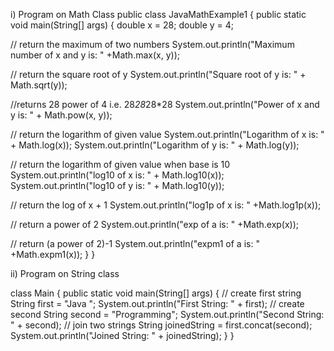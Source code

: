 i) Program on Math Class
public class JavaMathExample1
{
public static void main(String[] args)
{
double x = 28;
double y = 4;

// return the maximum of two numbers
System.out.println("Maximum number of x and y is: " +Math.max(x, y));

// return the square root of y
System.out.println("Square root of y is: " + Math.sqrt(y));

//returns 28 power of 4 i.e. 28*28*28*28
System.out.println("Power of x and y is: " + Math.pow(x, y));

// return the logarithm of given value
System.out.println("Logarithm of x is: " + Math.log(x));
System.out.println("Logarithm of y is: " + Math.log(y));

// return the logarithm of given value when base is 10
System.out.println("log10 of x is: " + Math.log10(x));
System.out.println("log10 of y is: " + Math.log10(y));

// return the log of x + 1
System.out.println("log1p of x is: " +Math.log1p(x));

// return a power of 2
System.out.println("exp of a is: " +Math.exp(x));

// return (a power of 2)-1
System.out.println("expm1 of a is: " +Math.expm1(x));
}
}

ii) Program on String class

class Main {
public static void main(String[] args) {
// create first string
String first = "Java ";
System.out.println("First String: " + first);
// create second
String second = "Programming";
System.out.println("Second String: " + second);
// join two strings
String joinedString = first.concat(second);
System.out.println("Joined String: " + joinedString);
}
}
